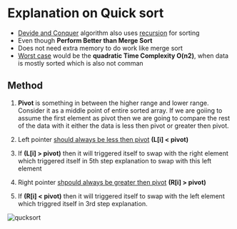 # Explanation on Quick sort
* <ins>Devide and Conquer</ins> algorithm also uses <ins>recursion</ins> for sorting
* Even though **Perform Better than Merge Sort**
* Does not need extra memory to do work like merge sort
* <ins>Worst case</ins> would be the **quadratic Time Complexity O(n2)**, when data is mostly sorted which is also not comman

## Method
1. **Pivot** is something in between the higher range and lower range. Consider it as a middle point of entire sorted array. If we are goiing to assume the first element as pivot then we are going to compare the rest of the data with it either the data is less then pivot or greater then pivot.  

2. Left pointer <ins>should always be less then pivot</ins> **(L[i] < pivot)**
3. If **(L[i] > pivot)** then it will triggered itself to swap with the right element which triggered itself in 5th step explanation to swap with this left element
4. Right pointer <ins>shpould always be greater then pivot</ins> **(R[i] > pivot)**
5. If **(R[i] < pivot)** then it will triggered itself to swap with the left element which triggred itself in 3rd step explanation.  

![qucksort](https://user-images.githubusercontent.com/54584388/220218043-98adc160-5b4b-451c-b485-76ff9e85382d.jpeg)
